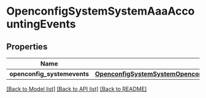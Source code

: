 # OpenconfigSystemSystemAaaAccountingEvents

## Properties
Name | Type | Description | Notes
------------ | ------------- | ------------- | -------------
**openconfig_systemevents** | [**OpenconfigSystemSystemOpenconfigsystemsystemAaaAccountingEvents**](OpenconfigSystemSystemOpenconfigsystemsystemAaaAccountingEvents.md) |  | [optional] 

[[Back to Model list]](../README.md#documentation-for-models) [[Back to API list]](../README.md#documentation-for-api-endpoints) [[Back to README]](../README.md)


